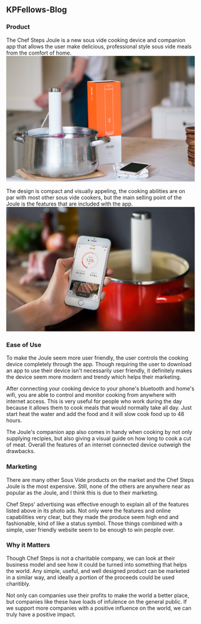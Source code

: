 ## KPFellows-Blog

### Product
The Chef Steps Joule is a new sous vide cooking device and companion app that allows the user make delicious, professional style sous vide meals from the comfort of home. 
![Joule](https://github.com/connorkutz/KPFellows-Blog/raw/master/Joule.jpg)

The design is compact and visually appeling, the cooking abilities are on par with most other sous vide cookers, but the main selling point of the Joule is the features that are included with the app.
![Joule App](https://github.com/connorkutz/KPFellows-Blog/raw/master/joule-app.jpg)


### Ease of Use
To make the Joule seem more user friendly, the user controls the cooking device completely through the app. Though requiring the user to download an app to use their device isn't necessarily user friendly, it definitely makes the device seem more modern and trendy which helps their marketing.

After connecting your cooking device to your phone's bluetooth and home's wifi, you are able to control and monitor cooking from anywhere with internet access. This is very useful for people who work during the day because it allows them to cook meals that would normally take all day. Just start heat the water and add the food and it will slow cook food up to 48 hours.

The Joule's companion app also comes in handy when cooking by not only supplying recipies, but also giving a visual guide on how long to cook a cut of meat. Overall the features of an internet connected device outweigh the drawbacks.

### Marketing
There are many other Sous Vide products on the market and the Chef Steps Joule is the most expensive. Still, none of the others are anywhere near as popular as the Joule, and I think this is due to their marketing.

Chef Steps' advertising was effective enough to explain all of the features listed above in its photo ads. Not only were the features and online capabilities very clear, but they made the produce seem high end and fashionable, kind of like a status symbol. Those things combined with a simple, user friendly website seem to be enough to win people over. 

### Why it Matters
Though Chef Steps is not a charitable company, we can look at their business model and see how it could be turned into something that helps the world. Any simple, useful, and well designed product can be marketed in a similar way, and ideally a portion of the proceeds could be used charitibly. 

Not only can companies use their profits to make the world a better place, but companies like these have loads of infulence on the general public. If we support more companies with a positive influence on the world, we can truly have a positive impact.
